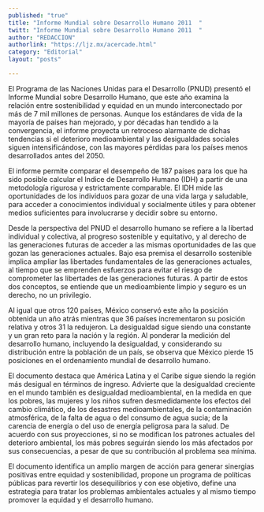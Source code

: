 ```yaml
---
published: "true"
title: "Informe Mundial sobre Desarrollo Humano 2011  "
twitt: "Informe Mundial sobre Desarrollo Humano 2011  "
author: "REDACCION"
authorlink: "https://ljz.mx/acercade.html"
category: "Editorial"
layout: "posts"

---
```



El Programa de las Naciones Unidas para el Desarrollo (PNUD) presentó el Informe Mundial sobre Desarrollo Humano, que este año examina la relación entre sostenibilidad y equidad en un mundo interconectado por más de 7 mil millones de personas. Aunque los estándares de vida de la mayoría de países han mejorado, y por décadas han tendido a la convergencia, el informe proyecta un retroceso alarmante de dichas tendencias si el deterioro medioambiental y las desigualdades sociales siguen intensificándose, con las mayores pérdidas para los países menos desarrollados antes del 2050.  

  El informe permite comparar el desempeño de 187 países para los que ha sido posible calcular el Indice de Desarrollo Humano (IDH) a partir de una metodología rigurosa y estrictamente comparable. El IDH mide las oportunidades de los individuos para gozar de una vida larga y saludable, para acceder a conocimientos individual y socialmente útiles y para obtener medios suficientes para involucrarse y decidir sobre su entorno.



  Desde la perspectiva del PNUD el desarrollo humano se refiere a la libertad individual y colectiva, al progreso sostenible y equitativo, y al derecho de las generaciones futuras de acceder a las mismas oportunidades de las que gozan las generaciones actuales. Bajo esa premisa el desarrollo sostenible implica ampliar las libertades fundamentales de las generaciones actuales, al tiempo que se emprenden esfuerzos para evitar el riesgo de comprometer las libertades de las generaciones futuras. A partir de estos dos conceptos, se entiende que un medioambiente limpio y seguro es un derecho, no un privilegio.



  Al igual que otros 120 países, México conservó este año la posición obtenida un año atrás mientras que 36 países incrementaron su posición relativa y otros 31 la redujeron. La desigualdad sigue siendo una constante y un gran reto para la nación y la región. Al ponderar la medición del desarrollo humano, incluyendo la desigualdad, y considerando su distribución entre la población de un país, se observa que México pierde 15 posiciones en el ordenamiento mundial de desarrollo humano.



  El documento destaca que América Latina y el Caribe sigue siendo la región más desigual en términos de ingreso. Advierte que la desigualdad creciente en el mundo también es desigualdad medioambiental, en la medida en que los pobres, las mujeres y los niños sufren desmedidamente los efectos del cambio climático, de los desastres medioambientales, de la contaminación atmosférica, de la falta de agua o del consumo de agua sucia; de la carencia de energía o del uso de energía peligrosa para la salud. De acuerdo con sus proyecciones, si no se modifican los patrones actuales del deterioro ambiental, los más pobres seguirán siendo los más afectados por sus consecuencias, a pesar de que su contribución al problema sea mínima.



  El documento identifica un amplio margen de acción para generar sinergias positivas entre equidad y sostenibilidad, propone un programa de políticas públicas para revertir los desequilibrios y con ese objetivo, define una estrategia para tratar los problemas ambientales actuales y al mismo tiempo promover la equidad y el desarrollo humano.

